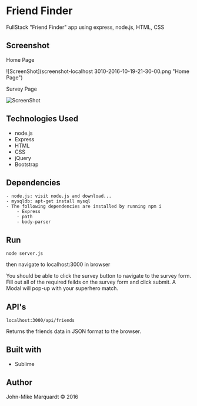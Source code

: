 # Friend Finder
FullStack "Friend Finder" app using express, node.js, HTML, CSS

## Screenshot

Home Page

![ScreenShot](screenshot-localhost 3010-2016-10-19-21-30-00.png "Home Page")

Survey Page

![ScreenShot](screenshot-survey.pmg "Survey")


## Technologies Used
- node.js
- Express
- HTML
- CSS
- jQuery
- Bootstrap

## Dependencies

```
- node.js: visit node.js and download...
- mysqldb: apt-get install mysql
- The following dependencies are installed by running npm i
	- Express
	- path
	- body-parser
```

## Run
```
node server.js
```

then navigate to localhost:3000 in browser


You should be able to click the survey button to navigate to the survey form.  Fill out all of the required feilds on the survey form and click submit.  A Modal will pop-up with your superhero match.

## API's

```
localhost:3000/api/friends
```
Returns the friends data in JSON format to the browser.

## Built with
- Sublime

## Author
John-Mike Marquardt &copy; 2016
